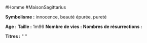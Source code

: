 #Homme #MaisonSagittarius

**Symbolisme :** innocence, beauté épurée, pureté

**Age :**
**Taille :** 1m96
**Nombre de vies :**
**Nombres de résurrections :**

**Titres :** 
"
"

